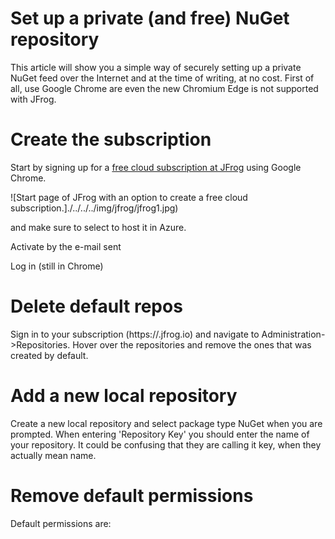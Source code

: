 ﻿# Set up a private (and free) NuGet repository

This article will show you a simple way of securely setting up a private NuGet feed over the Internet and at the time of writing, at no cost. 
First of all, use Google Chrome are even the new Chromium Edge is not supported with JFrog.

# Create the subscription

Start by signing up for a [free cloud subscription at JFrog](https://jfrog.com/) using Google Chrome.

![Start page of JFrog with an option to create a free cloud subscription.]./../../../img/jfrog/jfrog1.jpg)



and make sure to select to host it in Azure.

Activate by the e-mail sent

Log in (still in Chrome)

# Delete default repos
Sign in to your subscription (https://<your subscription name>.jfrog.io) and navigate to Administration->Repositories. 
Hover over the repositories and remove the ones that was created by default.

# Add a new local repository
Create a new local repository and select package type NuGet when you are prompted.
When entering 'Repository Key' you should enter the name of your repository. It could be confusing that they are calling it key, when they actually mean name.

# Remove default permissions

Default permissions are:



